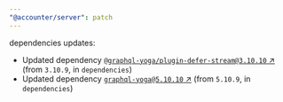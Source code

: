 ```yaml
---
"@accounter/server": patch
---
```

dependencies updates:
  - Updated dependency [`@graphql-yoga/plugin-defer-stream@3.10.10` ↗︎](https://www.npmjs.com/package/@graphql-yoga/plugin-defer-stream/v/3.10.10) (from `3.10.9`, in `dependencies`)
  - Updated dependency [`graphql-yoga@5.10.10` ↗︎](https://www.npmjs.com/package/graphql-yoga/v/5.10.10) (from `5.10.9`, in `dependencies`)
